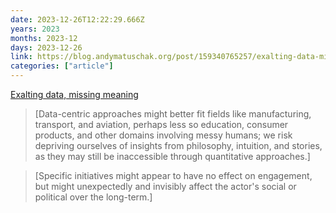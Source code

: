 ```yaml
---
date: 2023-12-26T12:22:29.666Z
years: 2023
months: 2023-12
days: 2023-12-26
link: https://blog.andymatuschak.org/post/159340765257/exalting-data-missing-meaning
categories: ["article"]
---
```

[Exalting data, missing meaning](https://blog.andymatuschak.org/post/159340765257/exalting-data-missing-meaning)

> [Data-centric approaches might better fit fields like manufacturing, transport, and aviation, perhaps less so education, consumer products, and other domains involving messy humans; we risk depriving ourselves of insights from philosophy, intuition, and stories, as they may still be inaccessible through quantitative approaches.]

> [Specific initiatives might appear to have no effect on engagement, but might unexpectedly and invisibly affect the actor's social or political over the long-term.]
